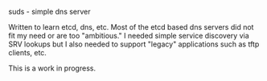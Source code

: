 suds - simple dns server

Written to learn etcd, dns, etc.  Most of the etcd based dns servers did not fit my need or are too "ambitious."  I needed simple service discovery via SRV lookups but I also needed to support  "legacy" applications such as tftp clients, etc.

This is a work in progress.
